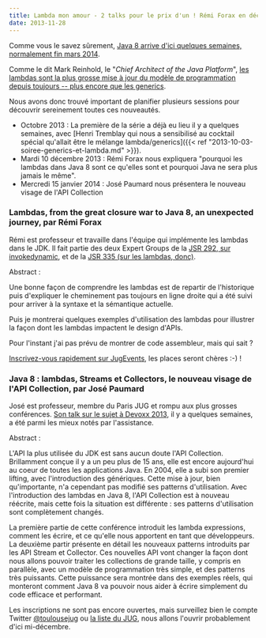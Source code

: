 ```yaml
---
title: Lambda mon amour - 2 talks pour le prix d'un ! Rémi Forax en décembre 2013 et José Paumard en janvier 2014
date: 2013-11-28
---
```


Comme vous le savez sûrement, [Java 8 arrive d'ici quelques semaines, normalement fin mars 2014](http://openjdk.java.net/projects/jdk8/).

Comme le dit Mark Reinhold, le "*Chief Architect of the Java Platform*",
[les lambdas sont la plus grosse mise à jour du modèle de programmation depuis toujours -- plus encore que les generics](https://blogs.oracle.com/java/entry/the_javaone_2013_technical_keynote).

Nous avons donc trouvé important de planifier plusieurs sessions pour découvrir
sereinement toutes ces nouveautés.

* Octobre 2013 : La première de la série a déjà eu lieu il y a quelques
  semaines, avec [Henri Tremblay qui nous a sensibilisé au cocktail spécial qu'allait être le mélange lambda/generics]({{< ref "2013-10-03-soiree-generics-et-lambda.md" >}}).
* Mardi 10 décembre 2013 : Rémi Forax nous expliquera "pourquoi les lambdas dans
  Java 8 sont ce qu'elles sont et pourquoi Java ne sera plus jamais le même".
* Mercredi 15 janvier 2014 : José Paumard nous présentera le nouveau visage de
  l'API Collection

### Lambdas, from the great closure war to Java 8, an unexpected journey, par **Rémi Forax**

Rémi est professeur et travaille dans l'équipe qui implémente les lambdas dans
le JDK. Il fait partie des deux Expert Groups de la [JSR 292, sur invokedynamic](http://jcp.org/en/jsr/detail?id=292),
et de la [JSR 335 (sur les lambdas, donc)](http://jcp.org/en/jsr/detail?id=335).

Abstract :

Une bonne façon de comprendre les lambdas est de repartir de l'historique puis
d'expliquer le cheminement pas toujours en ligne droite qui a été suivi pour
arriver à la syntaxe et la sémantique actuelle.

Puis je montrerai quelques exemples d'utilisation des lambdas pour illustrer la
façon dont les lambdas impactent le design d'APIs.

Pour l'instant j'ai pas prévu de montrer de code assembleur, mais qui sait ?

[Inscrivez-vous rapidement sur JugEvents](http://www.jugevents.org/jugevents/event/show.html?id=52745),
les places seront chères :-) !

### Java 8 : lambdas, Streams et Collectors, le nouveau visage de l'API Collection, par **José Paumard**

José est professeur, membre du Paris JUG et rompu aux plus grosses conférences.
[Son talk sur le sujet à Devoxx 2013](http://www.devoxx.be/dv13-jos-paumard.html?presId=3540),
il y a quelques semaines, a été parmi les mieux notés par l'assistance.

Abstract :

L'API la plus utilisée du JDK est sans aucun doute l'API Collection. Brillamment
conçue il y a un peu plus de 15 ans, elle est encore aujourd'hui au coeur de
toutes les applications Java. En 2004, elle a subi son premier lifting, avec
l'introduction des génériques. Cette mise à jour, bien qu'importante, n'a
cependant pas modifié ses patterns d'utilisation. Avec l'introduction des
lambdas en Java 8, l'API Collection est à nouveau réécrite, mais cette fois la
situation est différente : ses patterns d'utilisation sont complètement changés.

La première partie de cette conférence introduit les lambda expressions, comment
les écrire, et ce qu'elle nous apportent en tant que développeurs. La deuxième
partir présente en détail les nouveaux patterns introduits par les API Stream et
Collector. Ces nouvelles API vont changer la façon dont nous allons pouvoir
traiter les collections de grande taille, y compris en parallèle, avec un modèle
de programmation très simple, et des patterns très puissants. Cette puissance
sera montrée dans des exemples réels, qui monteront comment Java 8 va pouvoir
nous aider à écrire simplement du code efficace et performant.

Les inscriptions ne sont pas encore ouvertes, mais surveillez bien le compte
Twitter [@toulousejug](https://twitter.com/toulousejug) ou
[la liste du JUG](https://groups.google.com/forum/#!forum/toulouse-jug), nous
allons l'ouvrir probablement d'ici mi-décembre.

